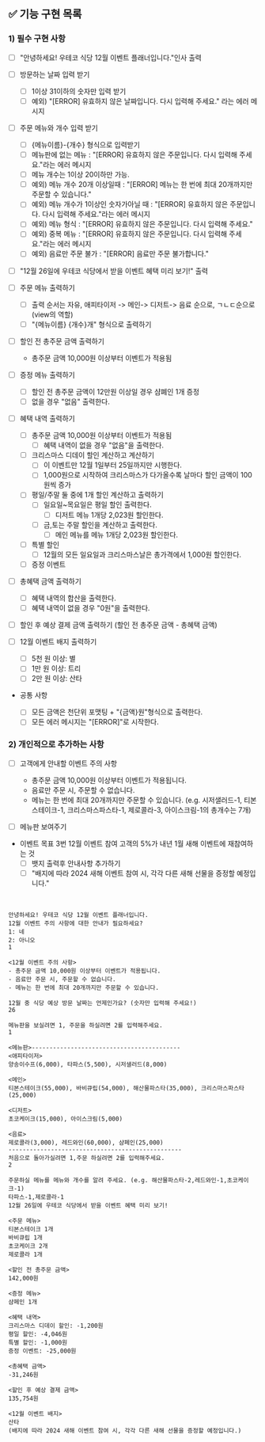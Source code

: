 ## ✅ 기능 구현 목록

### 1) 필수 구현 사항

- [ ] "안녕하세요! 우테코 식당 12월 이벤트 플래너입니다."인사 출력
- [ ] 방문하는 날짜 입력 받기
  - [ ] 1이상 31이하의 숫자만 입력 받기
  - [ ] 예외) "[ERROR] 유효하지 않은 날짜입니다. 다시 입력해 주세요." 라는 에러 메시지
- [ ] 주문 메뉴와 개수 입력 받기
  - [ ] {메뉴이름}-{개수} 형식으로 입력받기
  - [ ] 메뉴판에 없는 메뉴 : "[ERROR] 유효하지 않은 주문입니다. 다시 입력해 주세요."라는 에러 메시지
  - [ ] 메뉴 개수는 1이상 20이하만 가능.
  - [ ] 예외) 메뉴 개수 20개 이상일때 : "[ERROR] 메뉴는 한 번에 최대 20개까지만 주문할 수 있습니다."
  - [ ] 예외) 메뉴 개수가 1이상인 숫자가아닐 때 : "[ERROR] 유효하지 않은 주문입니다. 다시 입력해 주세요."라는 에러 메시지
  - [ ] 예외) 메뉴 형식 : "[ERROR] 유효하지 않은 주문입니다. 다시 입력해 주세요."
  - [ ] 예외) 중복 메뉴 : "[ERROR] 유효하지 않은 주문입니다. 다시 입력해 주세요."라는 에러 메시지
  - [ ] 예외) 음료만 주문 불가 : "[ERROR] 음료만 주문 불가합니다."
- [ ] "12월 26일에 우테코 식당에서 받을 이벤트 혜택 미리 보기!" 출력

- [ ] 주문 메뉴 출력하기

  - [ ] 출력 순서는 자유, 애피타이저 -> 메인-> 디저트-> 음료 순으로, ㄱㄴㄷ순으로 (view의 역할)
  - [ ] "{메뉴이름} {개수}개" 형식으로 출력하기

- [ ] 할인 전 총주문 금액 출력하기

  - 총주문 금액 10,000원 이상부터 이벤트가 적용됨

- [ ] 증정 메뉴 출력하기

  - [ ] 할인 전 총주문 금액이 12만원 이상일 경우 샴폐인 1개 증정
  - [ ] 없을 경우 "없음" 출력한다.

- [ ] 혜택 내역 출력하기

  - [ ] 총주문 금액 10,000원 이상부터 이벤트가 적용됨
    - [ ] 혜택 내역이 없을 경우 "없음"을 출력한다.
  - [ ] 크리스마스 디데이 할인 계산하고 계산하기
    - [ ] 이 이벤트만 12월 1일부터 25일까지만 시행한다.
    - [ ] 1,000원으로 시작하여 크리스마스가 다가올수록 날마다 할인 금액이 100원씩 증가
  - [ ] 평일/주말 둘 중에 1개 할인 계산하고 출력하기
    - [ ] 일요일~목요일은 평일 할인 출력한다.
      - [ ] 디저트 메뉴 1개당 2,023원 할인한다.
    - [ ] 금,토는 주말 할인을 계산하고 출력한다.
      - [ ] 메인 메뉴를 메뉴 1개당 2,023원 할인한다.
  - [ ] 특별 할인
    - [ ] 12월의 모든 일요일과 크리스마스날은 총가격에서 1,000원 할인한다.
  - [ ] 증정 이벤트

- [ ] 총혜택 금액 출력하기
  - [ ] 혜택 내역의 합산을 출력한다.
  - [ ] 혜택 내역이 없을 경우 "0원"을 출력한다.
- [ ] 할인 후 예상 결제 금액 출력하기 (할인 전 총주문 금액 - 총혜택 금액)
- [ ] 12월 이벤트 배지 출력하기
  - [ ] 5천 원 이상: 별
  - [ ] 1만 원 이상: 트리
  - [ ] 2만 원 이상: 산타

* 공통 사항

  - [ ] 모든 금액은 천단위 포맷팅 + "{금액}원"형식으로 출력한다.
  - [ ] 모든 에러 메시지는 "[ERROR]"로 시작한다.

### 2) 개인적으로 추가하는 사항

- [ ] 고객에게 안내할 이벤트 주의 사항

  - 총주문 금액 10,000원 이상부터 이벤트가 적용됩니다.
  - 음료만 주문 시, 주문할 수 없습니다.
  - 메뉴는 한 번에 최대 20개까지만 주문할 수 있습니다.
    (e.g. 시저샐러드-1, 티본스테이크-1, 크리스마스파스타-1, 제로콜라-3, 아이스크림-1의 총개수는 7개)

- [ ] 메뉴판 보여주기
- 이벤트 목표 3번 12월 이벤트 참여 고객의 5%가 내년 1월 새해 이벤트에 재참여하는 것
  - [ ] 뱃지 출력후 안내사항 추가하기
  - [ ] "배지에 따라 2024 새해 이벤트 참여 시, 각각 다른 새해 선물을 증정할 예정입니다."

</br>

```
안녕하세요! 우테코 식당 12월 이벤트 플래너입니다.
12월 이벤트 주의 사항에 대한 안내가 필요하세요?
1: 네
2: 아니오
1

<12월 이벤트 주의 사항>
- 총주문 금액 10,000원 이상부터 이벤트가 적용됩니다.
- 음료만 주문 시, 주문할 수 없습니다.
- 메뉴는 한 번에 최대 20개까지만 주문할 수 있습니다.

12월 중 식당 예상 방문 날짜는 언제인가요? (숫자만 입력해 주세요!)
26

메뉴판을 보실려면 1, 주문을 하실려면 2를 입력해주세요.
1

<메뉴판>------------------------------------------
<애피타이저>
양송이수프(6,000), 타파스(5,500), 시저샐러드(8,000)

<메인>
티본스테이크(55,000), 바비큐립(54,000), 해산물파스타(35,000), 크리스마스파스타(25,000)

<디저트>
초코케이크(15,000), 아이스크림(5,000)

<음료>
제로콜라(3,000), 레드와인(60,000), 샴페인(25,000)
-------------------------------------------------
처음으로 돌아가실려면 1,주문 하실려면 2를 입력해주세요.
2

주문하실 메뉴를 메뉴와 개수를 알려 주세요. (e.g. 해산물파스타-2,레드와인-1,초코케이크-1)
타파스-1,제로콜라-1
12월 26일에 우테코 식당에서 받을 이벤트 혜택 미리 보기!

<주문 메뉴>
티본스테이크 1개
바비큐립 1개
초코케이크 2개
제로콜라 1개

<할인 전 총주문 금액>
142,000원

<증정 메뉴>
샴페인 1개

<혜택 내역>
크리스마스 디데이 할인: -1,200원
평일 할인: -4,046원
특별 할인: -1,000원
증정 이벤트: -25,000원

<총혜택 금액>
-31,246원

<할인 후 예상 결제 금액>
135,754원

<12월 이벤트 배지>
산타
(배지에 따라 2024 새해 이벤트 참여 시, 각각 다른 새해 선물을 증정할 예정입니다.)

```
